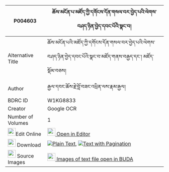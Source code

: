 |P004603|ཆོས་མངོན་པ་མཛོད་ཀྱི་དགོངས་དོན་གསལ་བར་བྱེད་པའི་ལེགས་བཤད་ཉིན་བྱེད་དབང་པོའི་སྣང་བ། 
| --- | --- 
|Alternative Title |ཆོས་མངོན་པའི་མཛོད་ཀྱི་དགོངས་དོན་གསལ་བར་བྱེད་པའི་ལེགས་བཤད་ཉིན་བྱེད་དབང་པོའི་སྣང་བ་མཛོད་གནས་བརྒྱད་དང་། མཛོད་སྡོམ་བཅས།
|Author| རྒྱལ་དབང་ཆོས་རྗེ་བློ་བཟང་འཕྲིན་ལས་རྣམ་རྒྱལ།
|BDRC ID | W1KG8833
|Creator | Google OCR
|Number of Volumes| 1
|<img width="25" src="https://img.icons8.com/color/25/000000/edit-property.png">Edit Online| [<img width="25" src="https://avatars.githubusercontent.com/u/45091458?s=200&v=4"> Open in Editor](http://editor.openpecha.org/P004603)
|<img width="25" src="https://img.icons8.com/fluent/48/000000/download-2.png"/>  Download | [![](https://img.icons8.com/color/20/000000/txt.png)Plain Text](https://github.com/Openpecha/P004603/releases/download/v1/cho_ngonpa_dzo_kyi_gong_don_sa_plain_P004603.zip), [![](https://img.icons8.com/color/20/000000/txt.png)Text with Pagination](https://github.com/Openpecha/P004603/releases/download/v1/cho_ngonpa_dzo_kyi_gong_don_sa_pages_P004603.zip)
|<img width="25" src="https://img.icons8.com/plasticine/100/000000/pictures-folder.png"/>  Source Images | [<img width="25" src="https://library.bdrc.io/icons/BUDA-small.svg"> Images of text file open in BUDA](https://library.bdrc.io/show/bdr:W1KG8833)